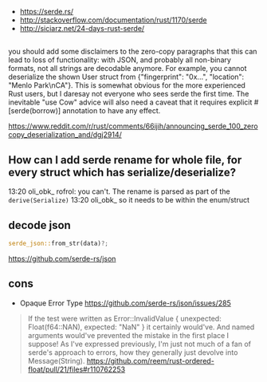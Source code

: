 - https://serde.rs/
- http://stackoverflow.com/documentation/rust/1170/serde
- http://siciarz.net/24-days-rust-serde/

## 

you should add some disclaimers to the zero-copy paragraphs that this can lead to loss of functionality: with JSON, and probably all non-binary formats, not all strings are decodable anymore.
For example, you cannot deserialize the shown User struct from {"fingerprint": "0x...", "location": "Menlo Park\nCA"}.
This is somewhat obvious for the more experienced Rust users, but I daresay not everyone who sees serde the first time. The inevitable "use Cow" advice will also need a caveat that it requires explicit #[serde(borrow)] annotation to have any effect.

https://www.reddit.com/r/rust/comments/66ijih/announcing_serde_100_zerocopy_deserialization_and/dgj2914/

## How can I add serde rename for whole file, for every struct which has serialize/deserialize?

13:20	oli_obk_	rofrol: you can't. The rename is parsed as part of the `derive(Serialize)`
13:20	oli_obk_	so it needs to be within the enum/struct

## decode json

```rust
serde_json::from_str(data)?;
```

https://github.com/serde-rs/json

## cons

- Opaque Error Type https://github.com/serde-rs/json/issues/285

>If the test were written as Error::InvalidValue { unexpected: Float(f64::NAN), expected: "NaN" } it certainly would've. And named arguments would've prevented the mistake in the first place I suppose! As I've expressed previously, I'm just not much of a fan of serde's approach to errors, how they generally just devolve into Message(String). https://github.com/reem/rust-ordered-float/pull/21/files#r110762253